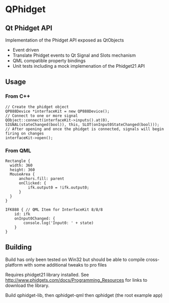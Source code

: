# QPhidget


## Qt Phidget API
Implementation of the Phidget API exposed as QtObjects

* Event driven
* Translate Phidget events to Qt Signal and Slots mechanism
* QML compatible property bindings
* Unit tests including a mock implemenation of the Phidget21 API

## Usage

### From C++
```
// Create the phidget object
QP888Device *interfaceKit = new QP888Device();
// Connect to one or more signal
QObject::connect(interfaceKit->inputs().at(0), SIGNAL(stateChanged(bool)), this, SLOT(onInput0StateChanged(bool)));
// After opening and once the phidget is connected, signals will begin firing on changes
interfaceKit->open();
```

### From QML
```
Rectangle {
  width: 360
  height: 360
  MouseArea {
      anchors.fill: parent
      onClicked: {
          ifk.output0 = !ifk.output0;
      }
  }
}

IFK888 { // QML Item for InterfaceKit 8/8/8
    id: ifk
    onInput0Changed: {
        console.log('Input0: ' + state)
    }
}
```

## Building
Build has only been tested on Win32 but should be able to compile cross-platform with some additional tweaks to pro files

Requires phidget21 library installed.  See http://www.phidgets.com/docs/Programming_Resources for links to download the library.

Build qphidget-lib, then qphidget-qml then qphidget (the root example app)

